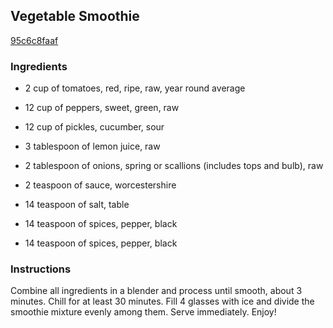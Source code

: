 ## Vegetable Smoothie

[95c6c8faaf](http://www.food.com/recipe/vegetable-smoothie-179829)

### Ingredients

 - 2 cup of tomatoes, red, ripe, raw, year round average

 - 12 cup of peppers, sweet, green, raw

 - 12 cup of pickles, cucumber, sour

 - 3 tablespoon of lemon juice, raw

 - 2 tablespoon of onions, spring or scallions (includes tops and bulb), raw

 - 2 teaspoon of sauce, worcestershire

 - 14 teaspoon of salt, table

 - 14 teaspoon of spices, pepper, black

 - 14 teaspoon of spices, pepper, black

### Instructions

Combine all ingredients in a blender and process until smooth, about 3 minutes. Chill for at least 30 minutes. Fill 4 glasses with ice and divide the smoothie mixture evenly among them. Serve immediately. Enjoy!